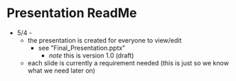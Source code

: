 # Presentation ReadMe

  * 5/4 - 
     * the presentation is created for everyone to view/edit
       * see "Final_Presentation.pptx"
         * *note* this is version 1.0 (draft)
     * each slide is currently a requirement needed (this is just so we know what we need later on)
